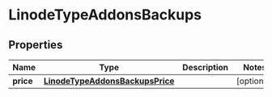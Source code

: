 
# LinodeTypeAddonsBackups

## Properties
Name | Type | Description | Notes
------------ | ------------- | ------------- | -------------
**price** | [**LinodeTypeAddonsBackupsPrice**](LinodeTypeAddonsBackupsPrice.md) |  |  [optional]




